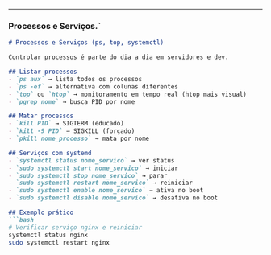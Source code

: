
---

### Processos e Serviços.`
```markdown
# Processos e Serviços (ps, top, systemctl)

Controlar processos é parte do dia a dia em servidores e dev.

## Listar processos
- `ps aux` → lista todos os processos
- `ps -ef` → alternativa com colunas diferentes
- `top` ou `htop` → monitoramento em tempo real (htop mais visual)
- `pgrep nome` → busca PID por nome

## Matar processos
- `kill PID` → SIGTERM (educado)
- `kill -9 PID` → SIGKILL (forçado)
- `pkill nome_processo` → mata por nome

## Serviços com systemd
- `systemctl status nome_servico` → ver status
- `sudo systemctl start nome_servico` → iniciar
- `sudo systemctl stop nome_servico` → parar
- `sudo systemctl restart nome_servico` → reiniciar
- `sudo systemctl enable nome_servico` → ativa no boot
- `sudo systemctl disable nome_servico` → desativa no boot

## Exemplo prático
```bash
# Verificar serviço nginx e reiniciar
systemctl status nginx
sudo systemctl restart nginx
